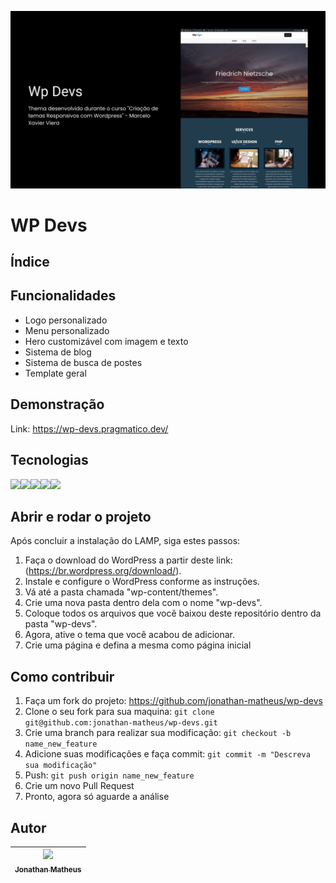 ![readme imagen](./README_IMG.jpg)

# WP Devs

## Índice

## Funcionalidades

- Logo personalizado
- Menu personalizado
- Hero customizável com imagem e texto
- Sistema de blog
- Sistema de busca de postes
- Template geral

## Demonstração

Link: https://wp-devs.pragmatico.dev/

## Tecnologias

<img src="https://cdn.jsdelivr.net/gh/devicons/devicon/icons/php/php-original.svg" height="40"/><img src="https://cdn.jsdelivr.net/gh/devicons/devicon/icons/wordpress/wordpress-plain.svg" height="40" /><img src="https://cdn.jsdelivr.net/gh/devicons/devicon/icons/html5/html5-original.svg" height="40" /><img src="https://cdn.jsdelivr.net/gh/devicons/devicon/icons/css3/css3-original.svg" height="40" /><img src="https://cdn.jsdelivr.net/gh/devicons/devicon/icons/javascript/javascript-original.svg" height="40" />

## Abrir e rodar o projeto

Após concluir a instalação do LAMP, siga estes passos:

1. Faça o download do WordPress a partir deste link: (https://br.wordpress.org/download/).
2. Instale e configure o WordPress conforme as instruções.
3. Vá até a pasta chamada "wp-content/themes".
4. Crie uma nova pasta dentro dela com o nome "wp-devs".
5. Coloque todos os arquivos que você baixou deste repositório dentro da pasta "wp-devs".
6. Agora, ative o tema que você acabou de adicionar.
7. Crie uma página e defina a mesma como página inicial

## Como contribuir

1. Faça um fork do projeto: https://github.com/jonathan-matheus/wp-devs
2. Clone o seu fork para sua maquina: `git clone git@github.com:jonathan-matheus/wp-devs.git`
3. Crie uma branch para realizar sua modificação: `git checkout -b name_new_feature`
4. Adicione suas modificações e faça commit: `git commit -m "Descreva sua modificação"`
5. Push: `git push origin name_new_feature`
6. Crie um novo Pull Request
7. Pronto, agora só aguarde a análise

## Autor

| [<img src="https://avatars.githubusercontent.com/u/109118732?s=96&v=4" width=115><br><sub>Jonathan Matheus</sub>](https://github.com/jonathan-matheus)
| :---: |
